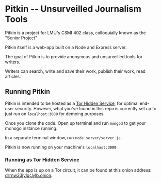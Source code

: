 # Pitkin -- Unsurveilled Journalism Tools
Pitkin is a project for LMU's CSMI 402 class, colloquially known as the "Senior Project"

Pitkin itself is a web-app built on a Node and Express server.

The goal of Pitkin is to provide anonymous and unsurveilled tools for writers.

Writers can search, write and save their work, publish their work, read articles.

## Running Pitkin
Pitkin is intended to be hosted as a [Tor Hidden Service](https://www.torproject.org/docs/hidden-services.html.en), for optimal end-user security. However, what you've found in this repo is currently set up to just run on `localhost:3000` for demoing purposes. 

Once you clone the code. Open up terminal and run `mongod` to get your monogo instance running.

In a separate terminal window, run `node server/server.js`.

Pitkin is now running on your machine's `localhost:3000`

### Running as Tor Hidden Service
When the app is up on a Tor circuit, it can be found at this onion address: [drrnw33iylgclylb.onion](drrnw33iylgclylb.onion).
